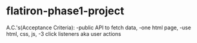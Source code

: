 # flatiron-phase1-project
A.C.'s(Acceptance Criteria): -public API to fetch data, -one html page, -use html, css, js, -3 click listeners aka user actions
